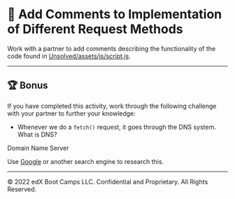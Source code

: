 # 📐 Add Comments to Implementation of Different Request Methods

Work with a partner to add comments describing the functionality of the code found in [Unsolved/assets/js/script.js](./Unsolved/assets/js/script.js).

---

## 🏆 Bonus

If you have completed this activity, work through the following challenge with your partner to further your knowledge:

* Whenever we do a `fetch()` request, it goes through the DNS system. What is DNS?

Domain Name Server

Use [Google](https://www.google.com) or another search engine to research this.

---
© 2022 edX Boot Camps LLC. Confidential and Proprietary. All Rights Reserved.

